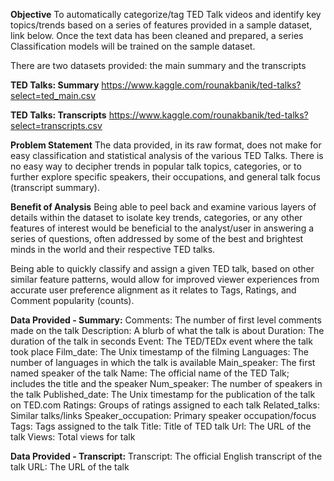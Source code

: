 **Objective**
To automatically categorize/tag TED Talk videos and identify key topics/trends based on a series of features provided in a sample dataset, link below. Once the text data has been cleaned and prepared, a series Classification models will be trained on the sample dataset.

There are two datasets provided: the main summary and the transcripts

**TED Talks: Summary** https://www.kaggle.com/rounakbanik/ted-talks?select=ted_main.csv

**TED Talks: Transcripts** https://www.kaggle.com/rounakbanik/ted-talks?select=transcripts.csv

**Problem Statement**
The data provided, in its raw format, does not make for easy classification and statistical analysis of the various TED Talks. There is no easy way to decipher trends in popular talk topics, categories, or to further explore specific speakers, their occupations, and general talk focus (transcript summary).

**Benefit of Analysis**
Being able to peel back and examine various layers of details within the dataset to isolate key trends, categories, or any other features of interest would be beneficial to the analyst/user in answering a series of questions, often addressed by some of the best and brightest minds in the world and their respective TED talks.

Being able to quickly classify and assign a given TED talk, based on other similar feature patterns, would allow for improved viewer experiences from accurate user preference alignment as it relates to Tags, Ratings, and Comment popularity (counts).

**Data Provided - Summary:**
Comments: The number of first level comments made on the talk
Description: A blurb of what the talk is about
Duration: The duration of the talk in seconds
Event: The TED/TEDx event where the talk took place
Film_date: The Unix timestamp of the filming
Languages: The number of languages in which the talk is available
Main_speaker: The first named speaker of the talk
Name: The official name of the TED Talk; includes the title and the speaker
Num_speaker: The number of speakers in the talk
Published_date: The Unix timestamp for the publication of the talk on TED.com
Ratings: Groups of ratings assigned to each talk
Related_talks: Similar talks/links
Speaker_occupation: Primary speaker occupation/focus
Tags: Tags assigned to the talk
Title: Title of TED talk
Url: The URL of the talk
Views: Total views for talk

**Data Provided - Transcript:**
Transcript: The official English transcript of the talk
URL: The URL of the talk
